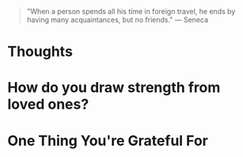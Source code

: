 
> \"When a person spends all his time in foreign travel, he ends by having many acquaintances, but no friends.\" — Seneca

# Thoughts

# How do you draw strength from loved ones?

# One Thing You're Grateful For


